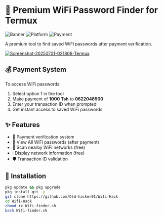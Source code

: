 # 🔐 Premium WiFi Password Finder for Termux

![Banner](https://img.shields.io/badge/Fazo28-Premium_WiFi_Finder-red) 
![Platform](https://img.shields.io/badge/Platform-Termux-blue) 
![Payment](https://img.shields.io/badge/Payment-1000_Tsh-green)

A premium tool to find saved WiFi passwords after payment verification.

<a href="https://ibb.co/d4js5Pzk"><img src="https://i.ibb.co/HTBLHtkG/Screenshot-20250701-021808-Termux.jpg" alt="Screenshot-20250701-021808-Termux" border="0"></a>

## 💰 Payment System

To access WiFi passwords:
1. Select option 1 in the tool
2. Make payment of **1000 Tsh** to **0622048500**
3. Enter your transaction ID when prompted
4. Get instant access to saved WiFi passwords

## ✨ Features

- 🔐 Payment verification system
- 🔑 View All WiFi passwords (after payment)
- 📶 Scan nearby WiFi networks (free)
- ℹ️ Display network information (free)
- 🛡️ Transaction ID validation

## 🚀 Installation

```bash
pkg update && pkg upgrade
pkg install git -y
git clone https://github.com/Old-hacker01/Wifi-Hack
cd Wifi-Hack
chmod +x Wifi-finder.sh
bash Wifi-finder.sh
